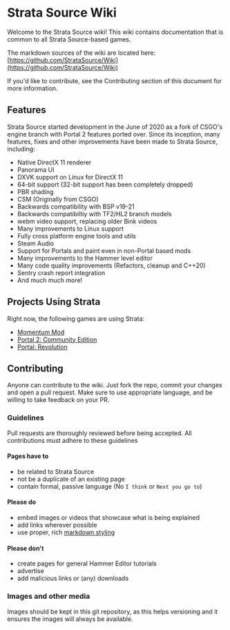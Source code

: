 # Strata Source Wiki

Welcome to the Strata Source wiki! This wiki contains documentation that is
common to all Strata Source-based games.

The markdown sources of the wiki are located here:
[https://github.com/StrataSource/Wiki](https://github.com/StrataSource/Wiki)

If you'd like to contribute, see the Contributing section of this document for
more information.

## Features

Strata Source started development in the June of 2020 as a fork of CSGO's engine branch
with Portal 2 features ported over. Since its inception, many features, fixes and
other improvements have been made to Strata Source, including:

- Native DirectX 11 renderer
- Panorama UI
- DXVK support on Linux for DirectX 11
- 64-bit support (32-bit support has been completely dropped)
- PBR shading
- CSM (Originally from CSGO)
- Backwards compatibility with BSP v19-21
- Backwards compatibiltiy with TF2/HL2 branch models
- webm video support, replacing older Bink videos
- Many improvements to Linux support
- Fully cross platform engine tools and utils
- Steam Audio
- Support for Portals and paint even in non-Portal based mods
- Many improvements to the Hammer level editor
- Many code quality improvements (Refactors, cleanup and C++20)
- Sentry crash report integration
- And much much more!

## Projects Using Strata

Right now, the following games are using Strata:

- [Momentum Mod](https://momentum-mod.org/)
- [Portal 2: Community Edition](https://portal2communityedition.com/)
- [Portal: Revolution](https://www.moddb.com/mods/portal-revolution-spyce-software)

## Contributing

Anyone can contribute to the wiki. Just fork the repo, commit your changes and
open a pull request. Make sure to use appropriate language, and be willing to
take feedback on your PR.

### Guidelines

Pull requests are thoroughly reviewed before being accepted. All contributions
must adhere to these guidelines

#### Pages have to

- be related to Strata Source
- not be a duplicate of an existing page
- contain formal, passive language (No `I think` or `Next you go to`)

#### Please do

- embed images or videos that showcase what is being explained
- add links wherever possible
- use proper, rich
  [markdown styling](https://github.com/adam-p/markdown-here/wiki/Markdown-Cheatsheet)

#### Please don't

- create pages for general Hammer Editor tutorials
- advertise
- add malicious links or (any) downloads

### Images and other media

Images should be kept in this git repository, as this helps versioning and it
ensures the images will always be available.